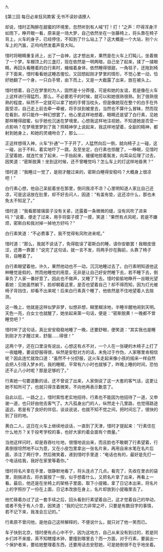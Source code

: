     九 

   §第三回 每日必来狂风欺客 无书不读妙语撩人

   却说，惜时正陶醉在甜蜜的环境里，忽然听到有人喊“打！打！”之声：吓得浑身汗如雨下，睁开眼一看，原来是一场大梦，自己依然坐在一张藤椅上，将头靠在椅子背上，火车的身子，已经停住，不知到了什么站上了？这大概是一个大站，别个火车上的汽笛，正呜呜然发着声音大叫。

   惜时将眼睛重复闭上，出了一会神，这才想出来，果然是在火车上打盹儿，坐着做了一个梦。车棚顶上的三盏灯，现在依然是一明两暗，自己坐了起来，揉了一揉眼睛，再回头看睡着的白行素时，蜷缩着身体，依然睡得很甜，一角毯子，还拖到椅子下面来，惜时看看她这睡态惺忪，又回想起刚才梦里的情形，不觉心里一动，恰好她翻了一个身，一只白手臂，由下而上，又是一大截露了出来，放在被头上。

   惜时想着，自己在梦里的为人，固然是十分莽撞，可是和她的友谊，若是像在火车上这样进行得猛烈，那么，不必要若干的时候，就可以和她很熟很熟。到了很熟很熟的程度，纵然不一定就可以拿了她的手臂当枕头，但是像她现在整个的白手在外面受凉，自己走上前去牵一牵被，将手扶到被里去，当然也不算什么冒昧，然而现在看到，却只能作一种幻想罢了。他心里这样地想着，眼睛还是望了白行素，见她那样睡得甜蜜，似乎她也沉迷在梦境里。心想我这样地注视她，不知道她是否受一点影响？在梦境里梦到了我？照精神学上说起来，我这样地望着，全副的精神，都射到她身上，和她的灵魂吻合了，那么……

   正这样想得入神，火车“扑通”一下子开了，人猛然向后一倒，就向椅子上一碰，这一碰，出于不料，着实地吓了一跳，及至坐定，白行素也惊醒了，一睁眼，见惜时正望着她，就连忙坐了起来，一手抬起来，缓缓地掠着鬓发，向耳朵后理了过去，因笑道：“密斯脱黄！坐到这时候，还不曾睡觉吗？怎么车上的灯这样地昏黑？”

   惜时道：“我睡过一觉了，是刚才醒过来的，密斯白睡得安稳吗？大概身上很凉吧！”

   白行素心想，他自己呆挺着坐在那里，倒问我凉不凉？心里明知道人家比自己还凉，可是这话放在肚里，却不好去问人，因道：“有盖有垫，这还凉什么，那也未免太不知足了。”

   惜时道：“我看那玻璃窗子没有关紧，还露着一条微微的缝，没有风吹了进来吗？”说着，便走了过来，用手将窗子摸了一摸，笑道：“果然有点风呢，若是不嫌烦，密斯白和我对掉一掉地方好吗？”

   白行素笑道：“不必费事了，我不觉得有风吹进来呢。”

   惜时道：“那么，我就不说话了，免得耽误了密斯白的睡，请你安歇罢！我眼皮很涩，还靠一靠罢！”说完了这句话，就一言不发，将两手抄在胸前，头靠了椅子背，自睡着了。

   白行素眼望着他，许久，果然他动也不一动，沉沉地睡过去了。白行素明知道他这种睡觉是假的，然而他睡觉的用意，无非是让自己好安然睡下去，若不睡下去，倒辜负了人家一番好意了。因此也不做声，又睡了下去。惜时偷偷地睁开一丝眼光望着她：见她虽然躺下，脸却朝着这里，是否也望着自己？却不得而知，因为灯光被椅子背挡住，却看不出来呢！后来白行素真个睡了，他依然是不住地望着人去揣测。

   这一晚上，他就是这样似梦非梦，似想非想，糊里糊涂地，半睡半醒地闹到天明。天色一亮，白女士也就醒了，她坐起来第一句话，便是：“密斯脱黄！一晚都不曾睡觉吧？”

   惜时听了这句话，真比安安稳稳地睡了一晚，还要舒眼，便笑道：“其实我也是睡到刚才方才醒过来，舒服……得很！”

   这两个字，还在口里没有说出，心想这有点不对，一个人在一张硬的木椅子上打了一夜瞌睡，要说舒服得很，纵然是安慰对方的话，未免过于作伪，人家哪里肯相信呢？因此连忙就改口道：“虽然不十分舒服，这火车走起来像小孩的摇床一样自然会把人引得入梦乡的，我的睡眠，平常有六小时也就够了，昨晚上睡的时间，恐怕还不止八小时呢？那是足够的了。”

   行素她一句要道歉的话，还不曾说了出来，人家倒说了这一大套的客气话，这更让她不知所可了，也就只得含着微笑，不向他再表示歉意了。

   自此以后，一路之上，惜时索性老实地招待，行素也不能因为他招待了一道，又申谢一道，也只好由他去客气了。大凡孤身出门的人，纵然走十几里路，也觉得路途遥远，若是有了良好的伴侣，谈谈说说，也就不知不觉之间，把时间忘了，很快的到了目的地。

   黄白二人，这日在火车上继续地谈话，一直到了天津，惜时才提起来：“行素住在什么地方？关于投考学校的事，也好大家约着会面有个商量。”

   当他这样问时，却是吞吞吐吐地，很慢地说出来，而且脸也不敢朝了行素望着，行素倒很坦然地不以为意，又在小皮包里拿出一张名片来，再用自来水笔在名片后面，添注了两行字，然后微笑着，递到惜时手里道：“电话也有的，最好是先打一个电话给我，我好在家里等着你。”

   惜时将名片拿在手里，很静默地看了，将头连点了几点。看完了，先收在里衣的袋里，刚揣进去，将衣裳按了一按，似乎想着什么，又把名片拿了出来，再看上一看。最后，他还是在坐椅上的架格子里面，取下小提箱，拿了日记本出来，将名片上的字照抄了一份在上面，日记本改放在身上，名片却放到小提箱里去了。

   他忙碌着办过了这一套手续之后，回头看到行素望着自己，这才觉着自己的举动，或者不免于有人介意，因笑道：“我的记忆力非常之坏，只要是有数目字的事情，若不记下来，我准会忘记的。”

   行素原不曾问他，是他自己这样解释的，不便说什么，就只对了他一笑而已。

   车子快到北京，惜时便有点心中不宁，因为这地方，自己从来没有到过的，若是同乡们并不来接，真不知瞎撞木钟，要撞到哪里去？而一方面，对于行素，要装出一个保护者来，要给她整理着东西，还要用话去安慰她，可是她倒很不在乎地坐着。

